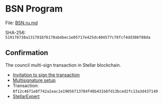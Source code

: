 # BSN Program

File: [BSN.ru.md](BSN.ru.md)

SHA-256: `519178738a131701bf6170ab4bec1e05717e425dc404577c78fcf4dd306f08da`

## Confirmation

The council multi-sign transaction in Stellar blockchain.

- [Invitation to sign the transaction](https://t.me/c/2042260878/454)
- [Multisignature setup](https://eurmtl.me/sign_tools/8f12c4671e8f742a2aac1e19056713784f48b431b8fd13bced2fc13a3d437149)
- Transaction: `8f12c4671e8f742a2aac1e19056713784f48b431b8fd13bced2fc13a3d437149`
- [StellarExpert](https://stellar.expert/explorer/public/tx/8f12c4671e8f742a2aac1e19056713784f48b431b8fd13bced2fc13a3d437149)
